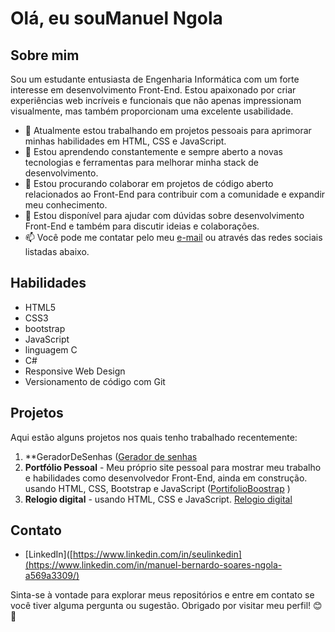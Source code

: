 # Olá, eu souManuel Ngola

## Sobre mim
Sou um estudante entusiasta de Engenharia Informática com um forte interesse em desenvolvimento Front-End. Estou apaixonado por criar experiências web incríveis e funcionais que não apenas 
impressionam visualmente, mas também proporcionam uma excelente usabilidade.

- 🔭 Atualmente estou trabalhando em projetos pessoais para aprimorar minhas habilidades em HTML, CSS e JavaScript.
- 🌱 Estou aprendendo constantemente e sempre aberto a novas tecnologias e ferramentas para melhorar minha stack de desenvolvimento.
- 👯 Estou procurando colaborar em projetos de código aberto relacionados ao Front-End para contribuir com a comunidade e expandir meu conhecimento.
- 💬 Estou disponível para ajudar com dúvidas sobre desenvolvimento Front-End e também para discutir ideias e colaborações.
- 📫 Você pode me contatar pelo meu [e-mail](seuemail@example.com) ou através das redes sociais listadas abaixo.

## Habilidades
- HTML5
- CSS3
- bootstrap
- JavaScript
- linguagem C
- C#
- Responsive Web Design
- Versionamento de código com Git

## Projetos
Aqui estão alguns projetos nos quais tenho trabalhado recentemente:

1. **GeradorDeSenhas ([Gerador de senhas](https://github.com/ManuelNgola/GeradorDeSenhas)
2. **Portfólio Pessoal** - Meu próprio site pessoal para mostrar meu trabalho e habilidades como desenvolvedor Front-End, ainda em construção.
 usando HTML, CSS, Bootstrap e JavaScript ([PortifolioBoostrap](https://github.com/ManuelNgola/PortifolioBoostrap) )
4. **Relogio digital** -  usando HTML, CSS e JavaScript. [Relogio digital](https://github.com/ManuelNgola/DigitalClock)

## Contato
- [LinkedIn]([https://www.linkedin.com/in/seulinkedin](https://www.linkedin.com/in/manuel-bernardo-soares-ngola-a569a3309/)

Sinta-se à vontade para explorar meus repositórios e entre em contato se você tiver alguma pergunta ou sugestão. Obrigado por visitar meu perfil! 😊🚀

<!---
ManuelNgola/ManuelNgola is a ✨ special ✨ repository because its `README.md` (this file) appears on your GitHub profile.
You can click the Preview link to take a look at your changes.
--->
